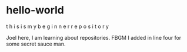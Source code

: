 # hello-world
t h i s   i s   m y   b e g i n n e r   r e p o s i t o r y

Joel here, I am learning about repositories. FBGM
I added in line four for some secret sauce man. 
